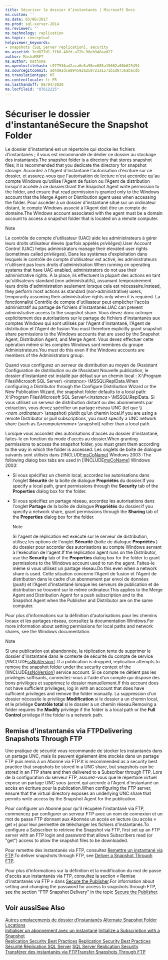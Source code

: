```yaml
---
title: Sécuriser le dossier d’instantanés | Microsoft Docs
ms.custom: ''
ms.date: 03/06/2017
ms.prod: sql-server-2014
ms.reviewer: ''
ms.technology: replication
ms.topic: conceptual
helpviewer_keywords:
- snapshots [SQL Server replication], security
ms.assetid: 3cd877d1-ffb8-48fd-a72b-98eb948aad27
author: MashaMSFT
ms.author: mathoma
ms.openlocfilehash: c977936ad2aca6e5a98ee685a15662a00b625494
ms.sourcegitcommit: ad4d92dce894592a259721a1571b1d8736abacdb
ms.translationtype: MT
ms.contentlocale: fr-FR
ms.lasthandoff: 08/04/2020
ms.locfileid: "87612225"
---
```

# <a name="secure-the-snapshot-folder"></a><span data-ttu-id="288fc-102">Sécuriser le dossier d'instantané</span><span class="sxs-lookup"><span data-stu-id="288fc-102">Secure the Snapshot Folder</span></span>
  <span data-ttu-id="288fc-103">Le dossier d'instantané est un répertoire qui stocke les fichiers d'instantanés ; il vous est recommandé de dédier ce dossier au stockage des instantanés.</span><span class="sxs-lookup"><span data-stu-id="288fc-103">The snapshot folder is a directory that stores snapshot files; it is recommended that you dedicate the directory for snapshot storage.</span></span> <span data-ttu-id="288fc-104">Accordez à l'Agent d'instantané l'autorisation d'écriture sur ce dossier, et assurez-vous que l'autorisation de lecture n'est accordée qu'au compte Windows qu'utilise l'Agent de fusion ou l'Agent de distribution lorsqu'il accède à ce dossier.</span><span class="sxs-lookup"><span data-stu-id="288fc-104">Grant the Snapshot Agent write permission to the folder, and ensure that read permission is granted only to the Windows account that the Merge Agent or Distribution agent uses when accessing the folder.</span></span> <span data-ttu-id="288fc-105">Pour accéder à un dossier d'instantané situé sur un ordinateur distant, le compte Windows associé à l'Agent doit être un compte de domaine.</span><span class="sxs-lookup"><span data-stu-id="288fc-105">The Windows account associated with the agent must be a domain account to access a snapshot folder that is located on a remote computer.</span></span>  
  
> [!NOTE]  
>  <span data-ttu-id="288fc-106">Le contrôle de compte d'utilisateur (UAC) aide les administrateurs à gérer leurs droits utilisateur élevés (parfois appelés *privilèges*).</span><span class="sxs-lookup"><span data-stu-id="288fc-106">User Account Control (UAC)  helps administrators manage their elevated user rights (sometimes called *privileges*).</span></span> <span data-ttu-id="288fc-107">Dans les systèmes d'exploitation dans lesquels le contrôle de compte d'utilisateur est activé, les administrateurs n'utilisent pas leurs droits d'administration.</span><span class="sxs-lookup"><span data-stu-id="288fc-107">When running on operating systems that have UAC enabled, administrators do not use their administrative rights.</span></span> <span data-ttu-id="288fc-108">À la place, ils effectuent la plupart des actions en tant qu'utilisateurs standard (non administratifs), assumant temporairement leurs droits d'administration seulement lorsque cela est nécessaire.</span><span class="sxs-lookup"><span data-stu-id="288fc-108">Instead, they perform most actions as standard (non-administrative) users, temporarily assuming their administrative rights only when it is required.</span></span> <span data-ttu-id="288fc-109">La fonctionnalité Contrôle de compte d'utilisateur peut empêcher l'accès administratif au partage de fichiers d'instantanés.</span><span class="sxs-lookup"><span data-stu-id="288fc-109">UAC can prevent administrative access to the snapshot share.</span></span> <span data-ttu-id="288fc-110">Vous devez donc octroyer explicitement des autorisations sur le partage de fichiers d'instantanés aux comptes Windows qui sont utilisés par l'Agent d'instantané, l'Agent de distribution et l'Agent de fusion.</span><span class="sxs-lookup"><span data-stu-id="288fc-110">You must therefore explicitly grant snapshot share permissions to the Windows accounts that are used by the Snapshot Agent, Distribution Agent, and Merge Agent.</span></span> <span data-ttu-id="288fc-111">Vous devez effectuer cette opération même si les comptes Windows sont membres du groupe Administrateurs.</span><span class="sxs-lookup"><span data-stu-id="288fc-111">You must do this even if the Windows accounts are members of the Administrators group.</span></span>  
  
 <span data-ttu-id="288fc-112">Quand vous configurez un serveur de distribution au moyen de l’Assistant Configuration de distribution ou de l’Assistant Nouvelle publication, le dossier d’instantané est installé par défaut sur un chemin local : X:\Program Files\Microsoft SQL Server\\ *\<instance>* \MSSQL\ReplData.</span><span class="sxs-lookup"><span data-stu-id="288fc-112">When configuring a Distributor through the Configure Distribution Wizard or the New Publication Wizard, the snapshot folder defaults to a local path: X:\Program Files\Microsoft SQL Server\\*\<instance>* \MSSQL\ReplData.</span></span> <span data-ttu-id="288fc-113">Si vous utilisez un serveur de distribution distant ou des abonnements par extraction, vous devez spécifier un partage réseau UNC (tel que \\\\<*nom_ordinateur>* \snapshot) plutôt qu’un chemin local.</span><span class="sxs-lookup"><span data-stu-id="288fc-113">If you are using a remote Distributor or pull subscriptions, you must specify a UNC network share (such as \\\\<*computername>* \snapshot) rather than a local path.</span></span>  
  
 <span data-ttu-id="288fc-114">Lorsque vous accordez des autorisations d'accès au dossier d'instantané, faites-le en fonction du mode d'accès au dossier.</span><span class="sxs-lookup"><span data-stu-id="288fc-114">When granting permissions to access the snapshot folder, you must grant them according to the way in which the folder is accessed.</span></span> <span data-ttu-id="288fc-115">Les onglets de boîte de dialogue suivants sont utilisés dans [!INCLUDE[msCoName](../../../includes/msconame-md.md)] Windows 2003 :</span><span class="sxs-lookup"><span data-stu-id="288fc-115">The following dialog box tabs are used in [!INCLUDE[msCoName](../../../includes/msconame-md.md)] Windows 2003:</span></span>  
  
-   <span data-ttu-id="288fc-116">Si vous spécifiez un chemin local, accordez les autorisations dans l'onglet **Sécurité** de la boîte de dialogue **Propriétés** du dossier.</span><span class="sxs-lookup"><span data-stu-id="288fc-116">If you specify a local path, grant permissions through the **Security** tab of the **Properties** dialog box for the folder.</span></span>  
  
-   <span data-ttu-id="288fc-117">Si vous spécifiez un partage réseau, accordez les autorisations dans l'onglet **Partage** de la boîte de dialogue **Propriétés** du dossier.</span><span class="sxs-lookup"><span data-stu-id="288fc-117">If you specify a network share, grant permissions through the **Sharing** tab of the **Properties** dialog box for the folder.</span></span>  
  
    > [!NOTE]  
    >  <span data-ttu-id="288fc-118">Si l'agent de réplication est exécuté sur le serveur de distribution, utilisez les options de l'onglet **Sécurité** (boîte de dialogue **Propriétés** ) du dossier pour accorder des autorisations au compte Windows servant à l'exécution de l'agent.</span><span class="sxs-lookup"><span data-stu-id="288fc-118">If the replication agent runs on the Distributor, use the **Security** tab of the **Properties** dialog box for the folder to grant permissions to the Windows account used to run the agent.</span></span> <span data-ttu-id="288fc-119">Faites-le même si vous utilisez un partage réseau.</span><span class="sxs-lookup"><span data-stu-id="288fc-119">Do this even when a network share is used.</span></span> <span data-ttu-id="288fc-120">Cette situation concerne l'Agent de fusion et l'Agent de distribution dans le cadre d'un abonnement par envoi de données (push) et l'Agent d'instantané lorsque les serveurs de publication et de distribution se trouvent sur le même ordinateur.</span><span class="sxs-lookup"><span data-stu-id="288fc-120">This applies to the Merge Agent and Distribution Agent for a push subscription and to the Snapshot Agent when the Publisher and Distributor are on the same computer.</span></span>  
  
 <span data-ttu-id="288fc-121">Pour plus d'informations sur la définition d'autorisations pour les chemins locaux et les partages réseau, consultez la documentation Windows.</span><span class="sxs-lookup"><span data-stu-id="288fc-121">For more information about setting permissions for local paths and network shares, see the Windows documentation.</span></span>  
  
> [!NOTE]  
>  <span data-ttu-id="288fc-122">Si une publication est abandonnée, la réplication tente de supprimer le dossier d'instantané dans le contexte de sécurité du compte de service [!INCLUDE[ssNoVersion](../../../includes/ssnoversion-md.md)] .</span><span class="sxs-lookup"><span data-stu-id="288fc-122">If a publication is dropped, replication attempts to remove the snapshot folder under the security context of the [!INCLUDE[ssNoVersion](../../../includes/ssnoversion-md.md)] service account.</span></span> <span data-ttu-id="288fc-123">Si ce compte ne détient pas les privilèges suffisants, connectez-vous à l'aide d'un compte qui dispose des bons privilèges et supprimez le dossier manuellement.</span><span class="sxs-lookup"><span data-stu-id="288fc-123">If this account does not have sufficient privileges, log in with an account that does have sufficient privileges and remove the folder manually.</span></span> <span data-ttu-id="288fc-124">La suppression d'un dossier nécessite le privilège **Modification** si le dossier a un chemin local, et le privilège **Contrôle total** si le dossier a un chemin réseau.</span><span class="sxs-lookup"><span data-stu-id="288fc-124">Removing a folder requires the **Modify** privilege if the folder is a local path or the **Full Control** privilege if the folder is a network path.</span></span>  
  
## <a name="delivering-snapshots-through-ftp"></a><span data-ttu-id="288fc-125">Remise d'instantanés via FTP</span><span class="sxs-lookup"><span data-stu-id="288fc-125">Delivering Snapshots Through FTP</span></span>  
 <span data-ttu-id="288fc-126">Une pratique de sécurité vous recommande de stocker les instantanés dans un partage UNC, mais ils peuvent également être stockés dans un partage FTP puis remis à un Abonné via FTP.</span><span class="sxs-lookup"><span data-stu-id="288fc-126">It is recommended as a security best practice that snapshots be stored in a UNC share, but snapshots can be stored in an FTP share and then delivered to a Subscriber through FTP.</span></span> <span data-ttu-id="288fc-127">Lors de la configuration du serveur FTP, assurez-vous que le répertoire virtuel expose un partage UNC sous-jacent qui accorde à l'Agent d'instantané un accès en écriture pour la publication.</span><span class="sxs-lookup"><span data-stu-id="288fc-127">When configuring the FTP server, ensure that the virtual directory exposes an underlying UNC share that permits write access by the Snapshot Agent for the publication.</span></span>  
  
 <span data-ttu-id="288fc-128">Pour configurer un Abonné pour qu'il récupère l'instantané via FTP, commencez par configurer un serveur FTP avec un nom de connexion et un mot de passe FTP donnant aux Abonnés un accès en lecture (ou accès « get ») pour leur permettre de télécharger les fichiers d'instantanés.</span><span class="sxs-lookup"><span data-stu-id="288fc-128">To configure a Subscriber to retrieve the Snapshot via FTP, first set up an FTP server with an FTP login and password that allows Subscribers read (or "get") access to allow the snapshot files to be downloaded.</span></span>  
  
 <span data-ttu-id="288fc-129">Pour remettre des instantanés via FTP, consultez [Remettre un instantané via FTP](../publish/deliver-a-snapshot-through-ftp.md).</span><span class="sxs-lookup"><span data-stu-id="288fc-129">To deliver snapshots through FTP, see [Deliver a Snapshot Through FTP](../publish/deliver-a-snapshot-through-ftp.md).</span></span>  
  
 <span data-ttu-id="288fc-130">Pour plus d'informations sur la définition et la modification du mot de passe d'accès aux instantanés via FTP, consultez la section « Remise d'instantanés via FTP » dans [Secure the Publisher](secure-the-publisher.md).</span><span class="sxs-lookup"><span data-stu-id="288fc-130">For information about setting and changing the password for access to snapshots through FTP, see the section "FTP Snapshot Delivery" in the topic [Secure the Publisher](secure-the-publisher.md).</span></span>  
  
## <a name="see-also"></a><span data-ttu-id="288fc-131">Voir aussi</span><span class="sxs-lookup"><span data-stu-id="288fc-131">See Also</span></span>  
 <span data-ttu-id="288fc-132">[Autres emplacements de dossier d’instantanés](../alternate-snapshot-folder-locations.md) </span><span class="sxs-lookup"><span data-stu-id="288fc-132">[Alternate Snapshot Folder Locations](../alternate-snapshot-folder-locations.md) </span></span>  
 <span data-ttu-id="288fc-133">[Initialiser un abonnement avec un instantané](../initialize-a-subscription-with-a-snapshot.md) </span><span class="sxs-lookup"><span data-stu-id="288fc-133">[Initialize a Subscription with a Snapshot](../initialize-a-subscription-with-a-snapshot.md) </span></span>  
 <span data-ttu-id="288fc-134">[Replication Security Best Practices](replication-security-best-practices.md) </span><span class="sxs-lookup"><span data-stu-id="288fc-134">[Replication Security Best Practices](replication-security-best-practices.md) </span></span>  
 <span data-ttu-id="288fc-135">[Sécurité Réplication SQL Server](view-and-modify-replication-security-settings.md) </span><span class="sxs-lookup"><span data-stu-id="288fc-135">[SQL Server Replication Security](view-and-modify-replication-security-settings.md) </span></span>  
 [<span data-ttu-id="288fc-136">Transférer des instantanés via FTP</span><span class="sxs-lookup"><span data-stu-id="288fc-136">Transfer Snapshots Through FTP</span></span>](../transfer-snapshots-through-ftp.md)  
  
  

